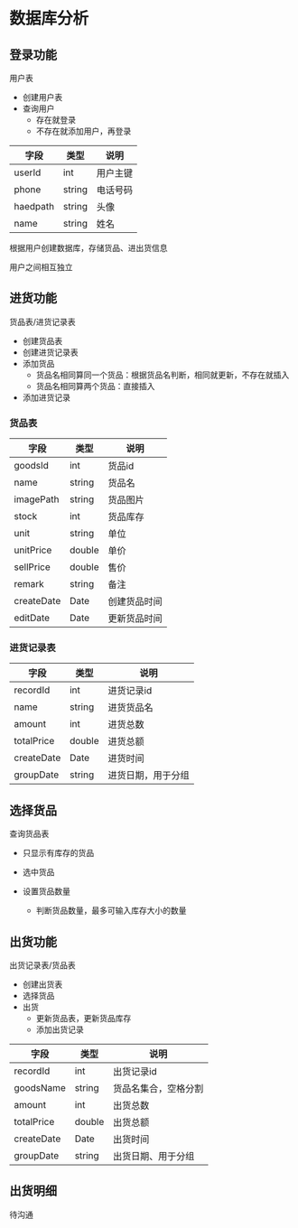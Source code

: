 # 数据库分析

## 登录功能

用户表

- 创建用户表
- 查询用户
  - 存在就登录
  - 不存在就添加用户，再登录

| 字段     | 类型   | 说明     |
| -------- | ------ | -------- |
| userId   | int    | 用户主键 |
| phone    | string | 电话号码 |
| haedpath | string | 头像     |
| name     | string | 姓名     |

根据用户创建数据库，存储货品、进出货信息

用户之间相互独立

##  进货功能

货品表/进货记录表

- 创建货品表
- 创建进货记录表
- 添加货品
  - 货品名相同算同一个货品：根据货品名判断，相同就更新，不存在就插入
  - 货品名相同算两个货品：直接插入
- 添加进货记录

### 货品表

| 字段       | 类型   | 说明         |
| ---------- | ------ | ------------ |
| goodsId    | int    | 货品id       |
| name       | string | 货品名       |
| imagePath  | string | 货品图片     |
| stock      | int    | 货品库存     |
| unit       | string | 单位         |
| unitPrice  | double | 单价         |
| sellPrice  | double | 售价         |
| remark     | string | 备注         |
| createDate | Date   | 创建货品时间 |
| editDate   | Date   | 更新货品时间 |

### 进货记录表

| 字段       | 类型   | 说明               |
| ---------- | ------ | ------------------ |
| recordId   | int    | 进货记录id         |
| name       | string | 进货货品名         |
| amount     | int    | 进货总数           |
| totalPrice | double | 进货总额           |
| createDate | Date   | 进货时间           |
| groupDate  | string | 进货日期，用于分组 |

## 选择货品

查询货品表

- 只显示有库存的货品

 - 选中货品
 - 设置货品数量
    - 判断货品数量，最多可输入库存大小的数量

## 出货功能

出货记录表/货品表

- 创建出货表
- 选择货品
- 出货
  - 更新货品表，更新货品库存
  - 添加出货记录

| 字段       | 类型   | 说明                 |
| ---------- | ------ | -------------------- |
| recordId   | int    | 出货记录id           |
| goodsName  | string | 货品名集合，空格分割 |
| amount     | int    | 出货总数             |
| totalPrice | double | 出货总额             |
| createDate | Date   | 出货时间             |
| groupDate  | string | 出货日期、用于分组   |

## 出货明细

待沟通